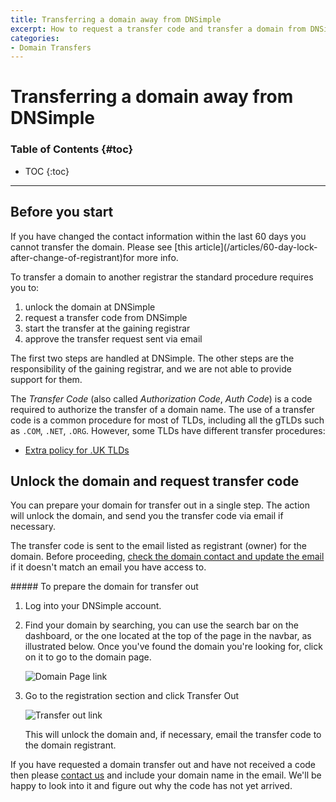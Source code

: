 ```yaml
---
title: Transferring a domain away from DNSimple
excerpt: How to request a transfer code and transfer a domain from DNSimple to a different registrar.
categories:
- Domain Transfers
---
```


# Transferring a domain away from DNSimple

### Table of Contents {#toc}

* TOC
{:toc}

---

## Before you start

<warning>
If you have changed the contact information within the last 60 days you cannot transfer the domain. Please see [this article](/articles/60-day-lock-after-change-of-registrant)for more info.
</warning>

To transfer a domain to another registrar the standard procedure requires you to:

1. unlock the domain at DNSimple
1. request a transfer code from DNSimple
1. start the transfer at the gaining registrar
1. approve the transfer request sent via email

The first two steps are handled at DNSimple. The other steps are the responsibility of the gaining registrar, and we are not able to provide support for them.

The _Transfer Code_ (also called _Authorization Code_, _Auth Code_) is a code required to authorize the transfer of a domain name. The use of a transfer code is a common procedure for most of TLDs, including all the gTLDs such as `.COM`, `.NET`, `.ORG`. However, some TLDs have different transfer procedures:

- [Extra policy for .UK TLDs](/articles/domains-uk/#transfer-away)


## Unlock the domain and request transfer code

You can prepare your domain for transfer out in a single step. The action will unlock the domain, and send you the transfer code via email if necessary.

The transfer code is sent to the email listed as registrant (owner) for the domain. Before proceeding, [check the domain contact and update the email](/articles/changing-domain-contact/#updating-a-domain-contact) if it doesn't match an email you have access to.

<div class="section-steps" markdown="1">
##### To prepare the domain for transfer out

1.  Log into your DNSimple account.
1.  Find your domain by searching, you can use the search bar on the dashboard, or the one located at the top of the page in the navbar, as illustrated below. Once you've found the domain you're looking for, click on it to go to the domain page.

    ![Domain Page link](/files/domains-domain-link.png)

1.  Go to the registration section and click <label>Transfer Out</label>

    ![Transfer out link](/files/domain-transfer-out-action.png)

    This will unlock the domain and, if necessary, email the transfer code to the domain registrant.
</div>

If you have requested a domain transfer out and have not received a code then please [contact us](https://dnsimple.com/contact) and include your domain name in the email. We'll be happy to look into it and figure out why the code has not yet arrived.

